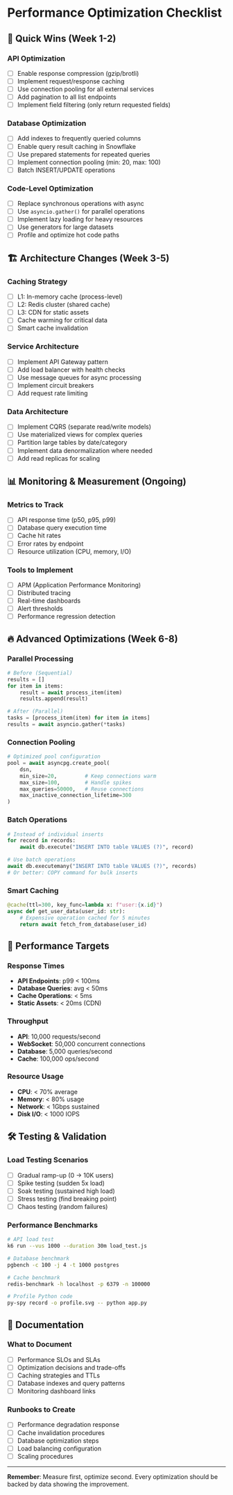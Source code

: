 # Performance Optimization Checklist

## 🚀 Quick Wins (Week 1-2)

### API Optimization
- [ ] Enable response compression (gzip/brotli)
- [ ] Implement request/response caching
- [ ] Use connection pooling for all external services
- [ ] Add pagination to all list endpoints
- [ ] Implement field filtering (only return requested fields)

### Database Optimization
- [ ] Add indexes to frequently queried columns
- [ ] Enable query result caching in Snowflake
- [ ] Use prepared statements for repeated queries
- [ ] Implement connection pooling (min: 20, max: 100)
- [ ] Batch INSERT/UPDATE operations

### Code-Level Optimization
- [ ] Replace synchronous operations with async
- [ ] Use `asyncio.gather()` for parallel operations
- [ ] Implement lazy loading for heavy resources
- [ ] Use generators for large datasets
- [ ] Profile and optimize hot code paths

## 🏗️ Architecture Changes (Week 3-5)

### Caching Strategy
- [ ] L1: In-memory cache (process-level)
- [ ] L2: Redis cluster (shared cache)
- [ ] L3: CDN for static assets
- [ ] Cache warming for critical data
- [ ] Smart cache invalidation

### Service Architecture
- [ ] Implement API Gateway pattern
- [ ] Add load balancer with health checks
- [ ] Use message queues for async processing
- [ ] Implement circuit breakers
- [ ] Add request rate limiting

### Data Architecture
- [ ] Implement CQRS (separate read/write models)
- [ ] Use materialized views for complex queries
- [ ] Partition large tables by date/category
- [ ] Implement data denormalization where needed
- [ ] Add read replicas for scaling

## 📊 Monitoring & Measurement (Ongoing)

### Metrics to Track
- [ ] API response time (p50, p95, p99)
- [ ] Database query execution time
- [ ] Cache hit rates
- [ ] Error rates by endpoint
- [ ] Resource utilization (CPU, memory, I/O)

### Tools to Implement
- [ ] APM (Application Performance Monitoring)
- [ ] Distributed tracing
- [ ] Real-time dashboards
- [ ] Alert thresholds
- [ ] Performance regression detection

## 🔥 Advanced Optimizations (Week 6-8)

### Parallel Processing
```python
# Before (Sequential)
results = []
for item in items:
    result = await process_item(item)
    results.append(result)

# After (Parallel)
tasks = [process_item(item) for item in items]
results = await asyncio.gather(*tasks)
```

### Connection Pooling
```python
# Optimized pool configuration
pool = await asyncpg.create_pool(
    dsn,
    min_size=20,         # Keep connections warm
    max_size=100,        # Handle spikes
    max_queries=50000,   # Reuse connections
    max_inactive_connection_lifetime=300
)
```

### Batch Operations
```python
# Instead of individual inserts
for record in records:
    await db.execute("INSERT INTO table VALUES (?)", record)

# Use batch operations
await db.executemany("INSERT INTO table VALUES (?)", records)
# Or better: COPY command for bulk inserts
```

### Smart Caching
```python
@cache(ttl=300, key_func=lambda x: f"user:{x.id}")
async def get_user_data(user_id: str):
    # Expensive operation cached for 5 minutes
    return await fetch_from_database(user_id)
```

## 🎯 Performance Targets

### Response Times
- **API Endpoints**: p99 < 100ms
- **Database Queries**: avg < 50ms
- **Cache Operations**: < 5ms
- **Static Assets**: < 20ms (CDN)

### Throughput
- **API**: 10,000 requests/second
- **WebSocket**: 50,000 concurrent connections
- **Database**: 5,000 queries/second
- **Cache**: 100,000 ops/second

### Resource Usage
- **CPU**: < 70% average
- **Memory**: < 80% usage
- **Network**: < 1Gbps sustained
- **Disk I/O**: < 1000 IOPS

## 🛠️ Testing & Validation

### Load Testing Scenarios
- [ ] Gradual ramp-up (0 → 10K users)
- [ ] Spike testing (sudden 5x load)
- [ ] Soak testing (sustained high load)
- [ ] Stress testing (find breaking point)
- [ ] Chaos testing (random failures)

### Performance Benchmarks
```bash
# API load test
k6 run --vus 1000 --duration 30m load_test.js

# Database benchmark
pgbench -c 100 -j 4 -t 1000 postgres

# Cache benchmark
redis-benchmark -h localhost -p 6379 -n 100000

# Profile Python code
py-spy record -o profile.svg -- python app.py
```

## 📝 Documentation

### What to Document
- [ ] Performance SLOs and SLAs
- [ ] Optimization decisions and trade-offs
- [ ] Caching strategies and TTLs
- [ ] Database indexes and query patterns
- [ ] Monitoring dashboard links

### Runbooks to Create
- [ ] Performance degradation response
- [ ] Cache invalidation procedures
- [ ] Database optimization steps
- [ ] Load balancing configuration
- [ ] Scaling procedures

---

**Remember**: Measure first, optimize second. Every optimization should be backed by data showing the improvement.
